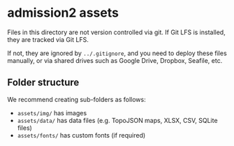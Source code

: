 admission2 assets
================================================================================

Files in this directory are not version controlled via git.
If Git LFS is installed, they are tracked via Git LFS.

If not, they are ignored by `../.gitignore`, and you need to deploy these files
manually, or via shared drives such as Google Drive, Dropbox, Seafile, etc.


Folder structure
--------------------------------------------------------------------------------

We recommend creating sub-folders as follows:

- `assets/img/`     has images
- `assets/data/`    has data files (e.g. TopoJSON maps, XLSX, CSV, SQLite files)
- `assets/fonts/`   has custom fonts (if required)
